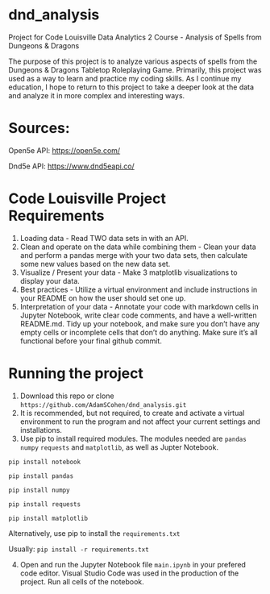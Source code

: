 # dnd_analysis
Project for Code Louisville Data Analytics 2 Course - Analysis of Spells from Dungeons & Dragons

The purpose of this project is to analyze various aspects of spells from the Dungeons & Dragons Tabletop Roleplaying Game. Primarily, this project was used as a way to learn and practice my coding skills. As I continue my education, I hope to return to this project to take a deeper look at the data and analyze it in more complex and interesting ways.

# Sources:

Open5e API: https://open5e.com/ 

Dnd5e API: https://www.dnd5eapi.co/ 


# Code Louisville Project Requirements
1. Loading data - Read TWO data sets in with an API.
2. Clean and operate on the data while combining them - Clean your data and perform a pandas merge with your two data sets, then calculate some new values based on the new data set.
3. Visualize / Present your data - Make 3 matplotlib visualizations to display your data.
4. Best practices - Utilize a virtual environment and include instructions in your README on how the user should set one up.
5. Interpretation of your data - Annotate your code with markdown cells in Jupyter Notebook, write clear code comments, and have a well-written README.md. Tidy up your notebook, and make sure you don’t have any empty cells or incomplete cells that don’t do anything. Make sure it’s all functional before your final github commit.


# Running the project
1. Download this repo or clone `https://github.com/AdamSCohen/dnd_analysis.git`
2. It is recommended, but not required, to create and activate a virtual environment to run the program and not affect your current settings and installations.
3. Use pip to install required modules. The modules needed are `pandas` `numpy` `requests` and `matplotlib`, as well as Jupter Notebook.

`pip install notebook`

`pip install pandas`

`pip install numpy`

`pip install requests`

`pip install matplotlib`

Alternatively, use pip to install the `requirements.txt`

Usually: `pip install -r requirements.txt`

4. Open and run the Jupyter Notebook file `main.ipynb` in your prefered code editor. Visual Studio Code was used in the production of the project. Run all cells of the notebook.